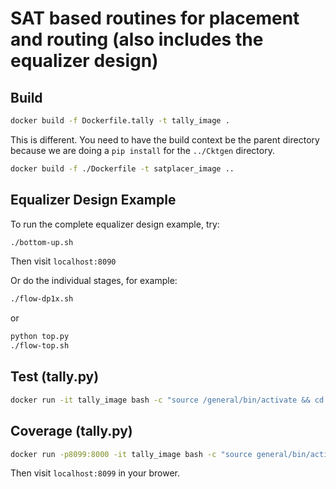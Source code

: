 # SAT based routines for placement and routing (also includes the equalizer design)

## Build

```bash
docker build -f Dockerfile.tally -t tally_image .
```
This is different. You need to have the build context be the parent directory because we are doing a `pip install` for the `../Cktgen` directory.
```bash
docker build -f ./Dockerfile -t satplacer_image ..
```

## Equalizer Design Example
To run the complete equalizer design example, try:
```bash
./bottom-up.sh
```
Then visit `localhost:8090`

Or do the individual stages, for example:
```bash
./flow-dp1x.sh
```
or 
```bash
python top.py
./flow-top.sh
```

## Test (tally.py)

```bash
docker run -it tally_image bash -c "source /general/bin/activate && cd tally && python setup.py test"
```

## Coverage (tally.py)
```bash
docker run -p8099:8000 -it tally_image bash -c "source general/bin/activate && cd tally && coverage run --source=tally,tests setup.py test && coverage html && cd htmlcov && python -m http.server"
```
Then visit `localhost:8099` in your brower.
